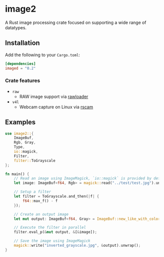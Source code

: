 # image2

A Rust image processing crate focused on supporting a wide range of datatypes.

## Installation

Add the following to your `Cargo.toml`:

```toml
[dependencies]
imaged = "0.2"
```

### Crate features

- `raw`
    * RAW image support via [rawloader](https://crates.io/crates/rawloader)
- `v4l`
    * Webcam capture on Linux via [rscam](https://github.com/loyd/rscam)

## Examples

```rust
use image2::{
    ImageBuf,
    Rgb, Gray,
    Type,
    io::magick,
    Filter,
    filter::ToGrayscale
};

fn main() {
    // Read an image using ImageMagick, `io::magick` is provided by default
    let image: ImageBuf<f64, Rgb> = magick::read("../test/test.jpg").unwrap();

    // Setup a filter
    let filter = ToGrayscale.and_then(|f| {
        f64::max_f() - f
    });

    // Create an output image
    let mut output: ImageBuf<f64, Gray> = ImageBuf::new_like_with_color::<Gray>(&image);

    // Execute the filter in parallel
    filter.eval_p(&mut output, &[&image]);

    // Save the image using ImageMagick
    magick::write("inverted_grayscale.jpg", &output).unwrap();
}
```
